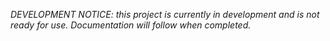 _DEVELOPMENT NOTICE: this project is currently in development and is not ready for use. Documentation will follow when completed._
